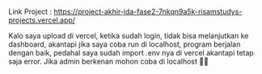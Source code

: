Link Project : https://project-akhir-jda-fase2-7nkqn9a5k-risamstudys-projects.vercel.app/

Kalo saya upload di vercel, ketika sudah login, tidak bisa melanjutkan ke dashboard, akantapi jika saya coba run di localhost, program berjalan dengan baik, pedahal saya sudah import .env nya di vercel akantapi tetap saja error.
Jika admin berkenan mohon coba di localhost 🙏🏻
